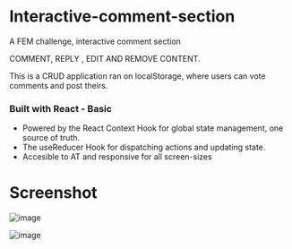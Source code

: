# Interactive-comment-section
A FEM challenge, interactive comment section 

COMMENT, REPLY , EDIT AND REMOVE CONTENT.

This is a CRUD application ran on  localStorage, where users can vote comments and post theirs.

### Built with React - Basic
  - Powered by the React Context Hook for global state management, one source of truth.
  - The useReducer Hook for dispatching actions and updating state.
  - Accesible to AT and responsive for all screen-sizes
  
# Screenshot
![image](https://user-images.githubusercontent.com/95982650/223660045-a72cf2a6-e27b-4897-9092-6bf191382b05.png)


![image](https://user-images.githubusercontent.com/95982650/223659697-3c78d1ea-e954-400a-bf20-f425f4001b37.png)


